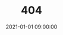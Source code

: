 ---
title: 404
date: 2021-01-01 09:00:00
type: "404"
layout: "404"
description: "Oops～，我崩溃了！找不到你想要的页面 :("
---
